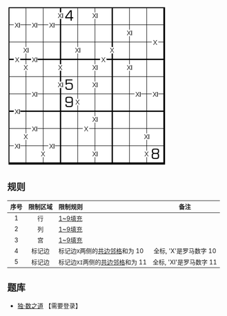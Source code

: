 ![](../../../../../images/sudoku/XI数独.png)

## 规则
| 序号 | 限制区域 | 限制规则 | 备注 |
| :---: | :---: | :--- | :---: |
| 1 | 行 | [1~9填充] | |
| 2 | 列 | [1~9填充] | |
| 3 | 宫 | [1~9填充] | |
| 4 | 标记边 | 标记边`X`两侧的[共边邻格]和为 10 | 全标, 'X'是罗马数字 10 |
| 5 | 标记边 | 标记边`XI`两侧的[共边邻格]和为 11 | 全标, 'XI'是罗马数字 11 |

## 题库
- [独·数之道](http://www.sudokufans.org.cn/lx/game.index.php?type=vx2) 【需要登录】

[1~9填充]: ../../../../../rules.md#1~9填充
[共边邻格]: ../../../../../rules.md#共边邻格